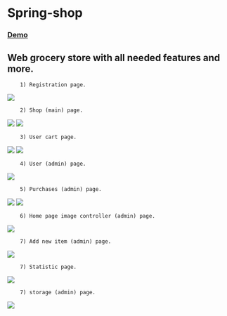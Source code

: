 # Spring-shop

<a href="http://grocerystore-webgrocerystore.rhcloud.com/"> <h3> Demo </h3> </a>

## Web grocery store with all needed features and more.
```
	1) Registration page.
```

<img src="http://i.imgur.com/EUTSDg6.jpg">

```
	2) Shop (main) page.
```

<img src="http://imgur.com/8GYRARZ.jpg">

<img src="http://imgur.com/9lHpvMq.jpg">


```
	3) User cart page.
```
<img src="http://i.imgur.com/IAZJjQY.jpg">

<img src="http://i.imgur.com/LScvKz0.jpg">


```
	4) User (admin) page.
```

<img src="http://i.imgur.com/obVwrGM.jpg">

```
	5) Purchases (admin) page.
```

<img src="http://i.imgur.com/znJXGrU.jpg">

<img src="http://i.imgur.com/Nkfihf3.jpg">

```
	6) Home page image controller (admin) page.
```

<img src="http://i.imgur.com/UbJiRBe.jpg">

```
	7) Add new item (admin) page.
```

<img src="http://i.imgur.com/HVN9Dyo.jpg">

```
	7) Statistic page.
```

<img src="http://i.imgur.com/csMxwLD.jpg">

```
	7) storage (admin) page.
```

<img src="http://i.imgur.com/dNR8mUp.jpg">
